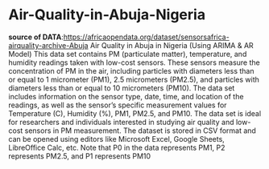 # Air-Quality-in-Abuja-Nigeria
**source of DATA**:https://africaopendata.org/dataset/sensorsafrica-airquality-archive-Abuja
  Air Quality in Abuja in Nigeria (Using ARIMA & AR Model)
This data set contains PM (particulate matter), temperature, and humidity readings taken with low-cost sensors. 
These sensors measure the concentration of PM in the air, including particles with diameters less than or equal 
to 1 micrometer (PM1), 2.5 micrometers (PM2.5), and particles with diameters less than or equal to 10 micrometers (PM10). 
The data set includes information on the sensor type, date, time, and location of the readings, as well as the 
sensor’s specific measurement values for Temperature (C), Humidity (%), PM1, PM2.5, and PM10. 
The data set is ideal for researchers and individuals interested in studying air quality and low-cost sensors in 
PM measurement. The dataset is stored in CSV format and can be opened using editors like Microsoft Excel, 
Google Sheets, LibreOffice Calc, etc. Note that P0 in the data represents PM1, P2 represents PM2.5, and 
P1 represents PM10
